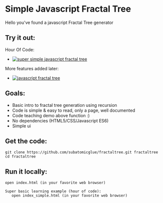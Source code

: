 # Simple Javascript Fractal Tree

Hello you've found a javascript Fractal Tree generator

## Try it out:

Hour Of Code:
 - [ ![super simple javascript fractal tree](screenshot_simple.jpg) ](http://htmlpreview.github.io/?https://raw.githubusercontent.com/subatomicglue/fractaltree/master/index_simple.html)  

More features added later:
 - [ ![javascript fractal tree](screenshot.jpg) ](http://htmlpreview.github.io/?https://raw.githubusercontent.com/subatomicglue/fractaltree/master/index.html)

## Goals:
 - Basic intro to fractal tree generation using recursion
 - Code is simple & easy to read, only a page, well documented
 - Code teaching demo above function :)
 - No dependencies (HTML5/CSS/Javascript ES6)
 - Simple ui

## Get the code:
```
git clone https://github.com/subatomicglue/fractaltree.git fractaltree
cd fractaltree
```

## Run it locally:
```
open index.html (in your favorite web browser)

Super basic learning example (hour of code):
   open index_simple.html (in your favorite web browser)
```




